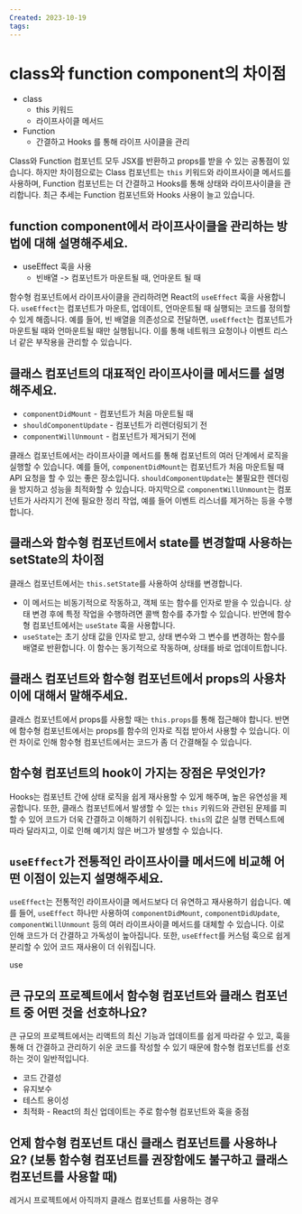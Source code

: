 ```yaml
---
Created: 2023-10-19
tags:
---
```

# class와 function component의 차이점
- class 
	- this 키워드
	- 라이프사이클 메서드
- Function 
	- 간결하고 Hooks 를 통해 라이프 사이클을 관리

Class와 Function 컴포넌트 모두 JSX를 반환하고 props를 받을 수 있는 공통점이 있습니다. 
하지만 차이점으로는 Class 컴포넌트는 `this` 키워드와 라이프사이클 메서드를 사용하며, Function 컴포넌트는 더 간결하고 Hooks를 통해 상태와 라이프사이클을 관리합니다. 최근 추세는 Function 컴포넌트와 Hooks 사용이 늘고 있습니다.
## function component에서 라이프사이클을 관리하는 방법에 대해 설명해주세요.
- useEffect 훅을 사용
	- 빈배열 -> 컴포넌트가 마운트될 때, 언마운트 될 때

함수형 컴포넌트에서 라이프사이클을 관리하려면 React의 `useEffect` 훅을 사용합니다. `useEffect`는 컴포넌트가 마운트, 업데이트, 언마운트될 때 실행되는 코드를 정의할 수 있게 해줍니다. 예를 들어, 빈 배열을 의존성으로 전달하면, `useEffect`는 컴포넌트가 마운트될 때와 언마운트될 때만 실행됩니다. 이를 통해 네트워크 요청이나 이벤트 리스너 같은 부작용을 관리할 수 있습니다.
## 클래스 컴포넌트의 대표적인 라이프사이클 메서드를 설명해주세요.
- `componentDidMount` - 컴포넌트가 처음 마운트될 때
- `shouldComponentUpdate` - 컴포넌트가 리렌더링되기 전
- `componentWillUnmount` - 컴포넌트가 제거되기 전에

클래스 컴포넌트에서는 라이프사이클 메서드를 통해 컴포넌트의 여러 단계에서 로직을 실행할 수 있습니다. 예를 들어, `componentDidMount`는 컴포넌트가 처음 마운트될 때 API 요청을 할 수 있는 좋은 장소입니다. `shouldComponentUpdate`는 불필요한 렌더링을 방지하고 성능을 최적화할 수 있습니다. 마지막으로 `componentWillUnmount`는 컴포넌트가 사라지기 전에 필요한 정리 작업, 예를 들어 이벤트 리스너를 제거하는 등을 수행합니다.
## 클래스와 함수형 컴포넌트에서 state를 변경할때 사용하는 setState의 차이점
클래스 컴포넌트에서는 `this.setState`를 사용하여 상태를 변경합니다. 
- 이 메서드는 비동기적으로 작동하고, 객체 또는 함수를 인자로 받을 수 있습니다. 상태 변경 후에 특정 작업을 수행하려면 콜백 함수를 추가할 수 있습니다.
반면에 함수형 컴포넌트에서는 `useState` 훅을 사용합니다. 
- `useState`는 초기 상태 값을 인자로 받고, 상태 변수와 그 변수를 변경하는 함수를 배열로 반환합니다. 이 함수는 동기적으로 작동하며, 상태를 바로 업데이트합니다.
## 클래스 컴포넌트와 함수형 컴포넌트에서 props의 사용차이에 대해서 말해주세요.
클래스 컴포넌트에서 props를 사용할 때는 `this.props`를 통해 접근해야 합니다. 반면에 함수형 컴포넌트에서는 props를 함수의 인자로 직접 받아서 사용할 수 있습니다. 이런 차이로 인해 함수형 컴포넌트에서는 코드가 좀 더 간결해질 수 있습니다.
## 함수형 컴포넌트의 hook이 가지는 장점은 무엇인가?
Hooks는 컴포넌트 간에 상태 로직을 쉽게 재사용할 수 있게 해주며, 높은 유연성을 제공합니다. 또한, 클래스 컴포넌트에서 발생할 수 있는 `this` 키워드와 관련된 문제를 피할 수 있어 코드가 더욱 간결하고 이해하기 쉬워집니다.
`this`의 값은 실행 컨텍스트에 따라 달라지고, 이로 인해 예기치 않은 버그가 발생할 수 있습니다.
## `useEffect`가 전통적인 라이프사이클 메서드에 비교해 어떤 이점이 있는지 설명해주세요.
`useEffect`는 전통적인 라이프사이클 메서드보다 더 유연하고 재사용하기 쉽습니다. 예를 들어, `useEffect` 하나만 사용하여 `componentDidMount`, `componentDidUpdate`, `componentWillUnmount` 등의 여러 라이프사이클 메서드를 대체할 수 있습니다. 이로 인해 코드가 더 간결하고 가독성이 높아집니다. 또한, `useEffect`를 커스텀 훅으로 쉽게 분리할 수 있어 코드 재사용이 더 쉬워집니다.

use
## 큰 규모의 프로젝트에서 함수형 컴포넌트와 클래스 컴포넌트 중 어떤 것을 선호하나요?
큰 규모의 프로젝트에서는 리액트의 최신 기능과 업데이트를 쉽게 따라갈 수 있고, 훅을 통해 더 간결하고 관리하기 쉬운 코드를 작성할 수 있기 때문에 함수형 컴포넌트를 선호하는 것이 일반적입니다.
- 코드 간결성
- 유지보수
- 테스트 용이성
- 최적화 - React의 최신 업데이트는 주로 함수형 컴포넌트와 훅을 중점
## 언제 함수형 컴포넌트 대신 클래스 컴포넌트를 사용하나요? (보통 함수형 컴포넌트를 권장함에도 불구하고 클래스 컴포넌트를 사용할 때)
레거시 프로젝트에서 아직까지 클래스 컴포넌트를 사용하는 경우 
